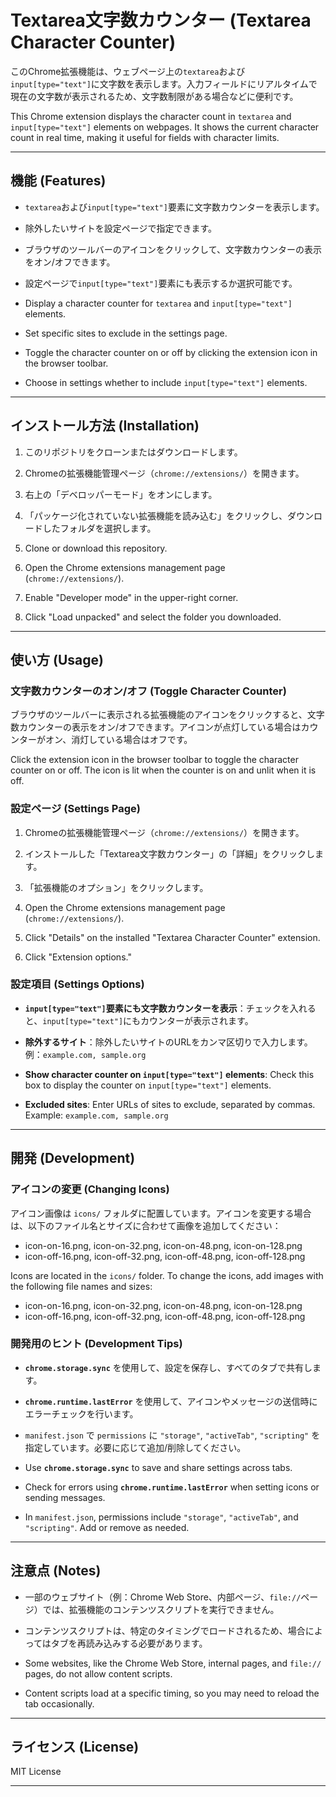 # Textarea文字数カウンター (Textarea Character Counter)

このChrome拡張機能は、ウェブページ上の`textarea`および`input[type="text"]`に文字数を表示します。入力フィールドにリアルタイムで現在の文字数が表示されるため、文字数制限がある場合などに便利です。

This Chrome extension displays the character count in `textarea` and `input[type="text"]` elements on webpages. It shows the current character count in real time, making it useful for fields with character limits.

---

## 機能 (Features)

- `textarea`および`input[type="text"]`要素に文字数カウンターを表示します。
- 除外したいサイトを設定ページで指定できます。
- ブラウザのツールバーのアイコンをクリックして、文字数カウンターの表示をオン/オフできます。
- 設定ページで`input[type="text"]`要素にも表示するか選択可能です。

- Display a character counter for `textarea` and `input[type="text"]` elements.
- Set specific sites to exclude in the settings page.
- Toggle the character counter on or off by clicking the extension icon in the browser toolbar.
- Choose in settings whether to include `input[type="text"]` elements.

---

## インストール方法 (Installation)

1. このリポジトリをクローンまたはダウンロードします。
2. Chromeの拡張機能管理ページ（`chrome://extensions/`）を開きます。
3. 右上の「デベロッパーモード」をオンにします。
4. 「パッケージ化されていない拡張機能を読み込む」をクリックし、ダウンロードしたフォルダを選択します。

1. Clone or download this repository.
2. Open the Chrome extensions management page (`chrome://extensions/`).
3. Enable "Developer mode" in the upper-right corner.
4. Click "Load unpacked" and select the folder you downloaded.

---

## 使い方 (Usage)

### 文字数カウンターのオン/オフ (Toggle Character Counter)

ブラウザのツールバーに表示される拡張機能のアイコンをクリックすると、文字数カウンターの表示をオン/オフできます。アイコンが点灯している場合はカウンターがオン、消灯している場合はオフです。

Click the extension icon in the browser toolbar to toggle the character counter on or off. The icon is lit when the counter is on and unlit when it is off.

### 設定ページ (Settings Page)

1. Chromeの拡張機能管理ページ（`chrome://extensions/`）を開きます。
2. インストールした「Textarea文字数カウンター」の「詳細」をクリックします。
3. 「拡張機能のオプション」をクリックします。

1. Open the Chrome extensions management page (`chrome://extensions/`).
2. Click "Details" on the installed "Textarea Character Counter" extension.
3. Click "Extension options."

### 設定項目 (Settings Options)

- **`input[type="text"]`要素にも文字数カウンターを表示**：チェックを入れると、`input[type="text"]`にもカウンターが表示されます。
- **除外するサイト**：除外したいサイトのURLをカンマ区切りで入力します。例：`example.com, sample.org`

- **Show character counter on `input[type="text"]` elements**: Check this box to display the counter on `input[type="text"]` elements.
- **Excluded sites**: Enter URLs of sites to exclude, separated by commas. Example: `example.com, sample.org`

---

## 開発 (Development)

### アイコンの変更 (Changing Icons)

アイコン画像は `icons/` フォルダに配置しています。アイコンを変更する場合は、以下のファイル名とサイズに合わせて画像を追加してください：

- icon-on-16.png, icon-on-32.png, icon-on-48.png, icon-on-128.png
- icon-off-16.png, icon-off-32.png, icon-off-48.png, icon-off-128.png

Icons are located in the `icons/` folder. To change the icons, add images with the following file names and sizes:

- icon-on-16.png, icon-on-32.png, icon-on-48.png, icon-on-128.png
- icon-off-16.png, icon-off-32.png, icon-off-48.png, icon-off-128.png

### 開発用のヒント (Development Tips)

- **`chrome.storage.sync`** を使用して、設定を保存し、すべてのタブで共有します。
- **`chrome.runtime.lastError`** を使用して、アイコンやメッセージの送信時にエラーチェックを行います。
- `manifest.json` で `permissions` に `"storage"`, `"activeTab"`, `"scripting"` を指定しています。必要に応じて追加/削除してください。

- Use **`chrome.storage.sync`** to save and share settings across tabs.
- Check for errors using **`chrome.runtime.lastError`** when setting icons or sending messages.
- In `manifest.json`, permissions include `"storage"`, `"activeTab"`, and `"scripting"`. Add or remove as needed.

---

## 注意点 (Notes)

- 一部のウェブサイト（例：Chrome Web Store、内部ページ、`file://`ページ）では、拡張機能のコンテンツスクリプトを実行できません。
- コンテンツスクリプトは、特定のタイミングでロードされるため、場合によってはタブを再読み込みする必要があります。

- Some websites, like the Chrome Web Store, internal pages, and `file://` pages, do not allow content scripts.
- Content scripts load at a specific timing, so you may need to reload the tab occasionally.

---

## ライセンス (License)

MIT License

---